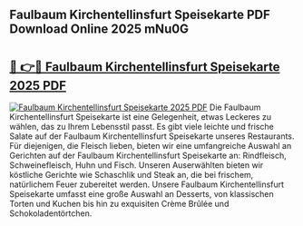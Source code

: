 ## Faulbaum Kirchentellinsfurt Speisekarte PDF Download Online 2025 mNu0G

# <h2><a href="http://gc844o.nevu.top/?p=Faulbaum+Kirchentellinsfurt+Speisekarte">🔗 👉🔴 Faulbaum Kirchentellinsfurt Speisekarte 2025 PDF</a></h2>

[![Faulbaum Kirchentellinsfurt Speisekarte 2025 PDF](https://i.imgur.com/dBaPXMq.png)](http://gc844o.nevu.top/?p=Faulbaum+Kirchentellinsfurt+Speisekarte)
Die Faulbaum Kirchentellinsfurt Speisekarte ist eine Gelegenheit, etwas Leckeres zu wählen, das zu Ihrem Lebensstil passt. Es gibt viele leichte und frische Salate auf der Faulbaum Kirchentellinsfurt Speisekarte unseres Restaurants. Für diejenigen, die Fleisch lieben, bieten wir eine umfangreiche Auswahl an Gerichten auf der Faulbaum Kirchentellinsfurt Speisekarte an: Rindfleisch, Schweinefleisch, Huhn und Fisch. Unseren Auserwählten bieten wir köstliche Gerichte wie Schaschlik und Steak an, die bei frischem, natürlichem Feuer zubereitet werden. Unsere Faulbaum Kirchentellinsfurt Speisekarte umfasst eine große Auswahl an Desserts, von klassischen Torten und Kuchen bis hin zu exquisiten Crème Brûlée und Schokoladentörtchen.
